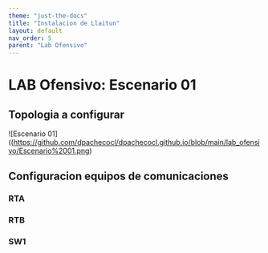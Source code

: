 ```yaml
---
theme: "just-the-docs"
title: "Instalacion de Llaitun"
layout: default
nav_order: 5
parent: "Lab Ofensivo" 
---
```

# LAB Ofensivo: Escenario 01
## Topologia a configurar
![Escenario 01]((https://github.com/dpachecocl/dpachecocl.github.io/blob/main/lab_ofensivo/Escenario%2001.png)
## Configuracion equipos de comunicaciones
### RTA
### RTB
### SW1
